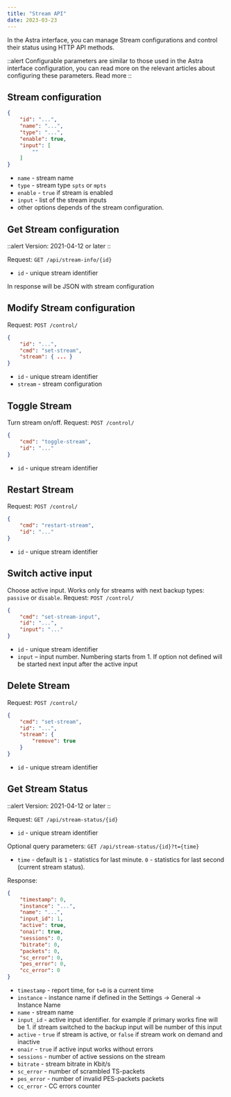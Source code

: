 ```yaml
---
title: "Stream API"
date: 2023-03-23
---
```


In the Astra interface, you can manage Stream configurations and control their status using HTTP API methods.

::alert
Configurable parameters are similar to those used in the Astra interface configuration, you can read more on the relevant articles about configuring these parameters. Read more
::

## Stream configuration

```json
{
    "id": "...",
    "name": "...",
    "type": "...",
    "enable": true,
    "input": [
        ""
    ]
}
```

- `name` - stream name
- `type` - stream type `spts` or `mpts`
- `enable` - `true` if stream is enabled
- `input` - list of the stream inputs
- other options depends of the stream configuration.

## Get Stream configuration

::alert
Version: 2021-04-12 or later
::

Request: `GET /api/stream-info/{id}`

- `id` - unique stream identifier

In response will be JSON with stream configuration

## Modify Stream configuration

Request: `POST /control/`

```json
{
    "id": "...",
    "cmd": "set-stream",
    "stream": { ... }
}
```

- `id` - unique stream identifier
- `stream` - stream configuration

## Toggle Stream

Turn stream on/off. Request: `POST /control/`

```json
{
    "cmd": "toggle-stream",
    "id": "..."
}
```

- `id` - unique stream identifier

## Restart Stream

Request: `POST /control/`

```json
{
    "cmd": "restart-stream",
    "id": "..."
}
```

- `id` - unique stream identifier

## Switch active input

Choose active input. Works only for streams with next backup types: `passive` or `disable`. Request: `POST /control/`

```json
{
    "cmd": "set-stream-input",
    "id": "...",
    "input": "..."
}
```

- `id` - unique stream identifier
- `input` – input number. Numbering starts from 1. If option not defined will be started next input after the active input

## Delete Stream

Request: `POST /control/`

```json
{
    "cmd": "set-stream",
    "id": "...",
    "stream": {
        "remove": true
    }
}
```

- `id` - unique stream identifier

## Get Stream Status

::alert
Version: 2021-04-12 or later
::

Request: `GET /api/stream-status/{id}`

- `id` - unique stream identifier

Optional query parameters: `GET /api/stream-status/{id}?t={time}`

- `time` - default is `1` - statistics for last minute. `0` - statistics for last second (current stream status).

Response:

```json
{
    "timestamp": 0,
    "instance": "...",
    "name": "...",
    "input_id": 1,
    "active": true,
    "onair": true,
    "sessions": 0,
    "bitrate": 0,
    "packets": 0,
    "sc_error": 0,
    "pes_error": 0,
    "cc_error": 0
}
```

- `timestamp` - report time, for `t=0` is a current time
- `instance` - instance name if defined in the Settings -> General -> Instance Name
- `name` - stream name
- `input_id` - active input identifier. for example if primary works fine will be 1. if stream switched to the backup input will be number of this input
- `active` - `true` if stream is active, or `false` if stream work on demand and inactive
- `onair` - `true` if active input works without errors
- `sessions` - number of active sessions on the stream
- `bitrate` - stream bitrate in Kbit/s
- `sc_error` - number of scrambled TS-packets
- `pes_error` - number of invalid PES-packets packets
- `cc_error` - CC errors counter
